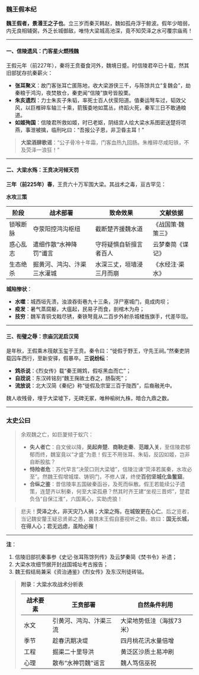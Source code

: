 ### **魏王假本纪**

**魏王假者，景湣王之子也**。立三岁而秦灭韩赵，魏如孤舟浮于鲸波。假年少暗弱，内无良相辅弼，外乏长城御敌，唯恃大梁城高池深，竟不知荧泽之水可覆宗庙焉！

------

#### **一、信陵遗风：门客星火燃残魏**

王假元年（前227年），秦将王贲蚕食河外，魏境日蹙。时信陵君卒已十载，然其旧部犹存抗秦薪火：

- **张耳聚义**：故门客张耳亡匿陈地，收大梁游侠三千，与陈馀共立“复魏会”，劫秦粮于鸿沟，夜焚敖仓，秦吏闻“信陵”旗号皆股栗。
- **朱亥遗烈**：力士朱亥子朱韬，率死士百人伏荥阳道。值秦运弩车过，韬效父风，以巨椎碎车轴三十乘，箭簇委地如蒿丛，终蹈火死，秦军三日不敢通粮道。
- **如姬殉国**：信陵君所救如姬，时已老妪，阴结宫人绘大梁水系图密送楚将项燕，事泄被擒，临刑叱曰：“吾报公子恩，非卫昏主耳！”

> **大梁酒肆歌谣**：“公子骨冷十年霜，门客血热九回肠。朱椎碎尽咸阳铁，不及荧泽一浪狂！”

------

#### **二、大梁水殇：王贲决河倾天罚**

**三年（前225年）春**，王贲六十万军围大梁。其战术之毒，亘古罕见：

**水攻三策**

| **阶段** | **战术部署**               | **致命效果**             | 文献依据          |
| -------- | -------------------------- | ------------------------ | ----------------- |
| 锁喉断脉 | 夺荥阳控鸿沟枢纽           | 截断楚齐援魏水道         | 《战国策·魏策三》 |
| 惑心乱志 | 遣细作散“水神降罚”谶言     | 守将疑惧自斩擅言者百人   | 云梦秦简《谍记》  |
| 生态绝杀 | 掘黄河、鸿沟、汴渠三水灌城 | 水深三丈，垣墙浸三月而崩 | 《水经注·渠水》   |

**城陷惨状**：

- **水噬**：城西垣先溃，浊浪吞街巷九十三条，浮尸塞城门，竟成肉坝；
- **疫发**：暑气蒸腐躯，大瘟起，民易子而食，剖棺木为舟；
- **技穷**：魏军青铜戈戟尽锈，秦铁弩竟从二百步外射杀城楼旌旗手，代差毕现。

------

#### **三、衔璧之辱：宗庙沉泥启汉简**

是年秋，王假乘木筏献玉玺于王贲。秦令曰：“徙假于野王，守先王祠。”然秦吏阴载囚车西行，至新安驿，假暴卒。**三说纷纭**：

- **鸩杀说**：《烈女传》载“秦王赐鸩，假呕黑血而亡”；
- **自戕说**：东汉砖铭刻“魏王掬故土吞之，肠裂死”；
- **流放说**：北大汉简《秦纪》称“徙假及宗室三百于陇西”，后裔融羌中。

魏人收残骨，埋于大梁墟下，无碑无冢，唯种榆树九株，暗合九鼎之数。

------

### **太史公曰**

> 余观魏之亡，如巨厦倾于蚁穴：
>
> - **失人者亡**：自文侯以降，**吴起奔楚**、**商鞅走秦**、**范雎入关**，至信陵君郁郁而终，魏室竟以“才盛”为患！假王不用张耳、朱韬，反囚如姬，岂非自断股肱？
> - **恃险者危**：苏代早言“决荥口则大梁墟”，信陵泣谏“荧泽若属秦，水攻必至”。然魏王假增城堞、铸铜门，不修人谋，终使**百仞坚城化鱼鳖窟**。
> - **合纵之鉴**：昔信陵率五国破秦函谷，及死而纵散。假王若能续公子遗策，连楚齐以制秦，何至大梁孤悬？然其时齐王建“坐视三晋烬”，楚君负刍“自保江淮”，六国离心，实助虎狼！

> 悲夫！**荧泽之水，非天灾乃人祸；大梁之殇，在城毁更在心亡**。后之览者，当记魏安釐王疑忌贤弟之愚，哀魏末王假自塞视听之昏。故曰：**国无长城，在得人心；君无远虑，虽险必摧！**

------

**注**：

1. 信陵旧部抗秦事参《史记·张耳陈馀列传》及云梦秦简《焚书令》补遗；
2. 大梁水攻细节据开封战国城址考古报告；
3. 魏王假结局兼采《资治通鉴》《烈女传》及东汉刑徒砖铭。

> **附录：大梁水攻战术分析表**
>
> | **战术要素** | **王贲部署**           | **自然条件利用**         |
> | ------------ | ---------------------- | ------------------------ |
> | 水文         | 引黄河、鸿沟、汴渠三流 | 大梁地势低洼（海拔73米） |
> | 季节         | 趁春汛期决堤           | 四月桃花汛水量倍增       |
> | 工程         | 掘渠二十里导洪         | 黄泛区沙质土易冲刷       |
> | 心理         | 散布“水神罚魏”谣言     | 魏人笃信巫祝             |
